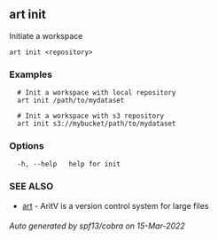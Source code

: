 ## art init

Initiate a workspace

```
art init <repository>
```

### Examples

```
  # Init a workspace with local repository
  art init /path/to/mydataset

  # Init a workspace with s3 repository
  art init s3://mybucket/path/to/mydataset
```

### Options

```
  -h, --help   help for init
```

### SEE ALSO

* [art](art.md)	 - AritV is a version control system for large files

###### Auto generated by spf13/cobra on 15-Mar-2022
